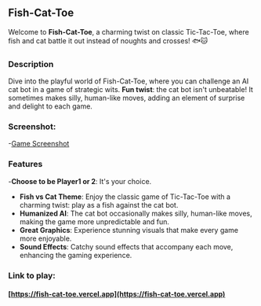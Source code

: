 ## Fish-Cat-Toe

Welcome to **Fish-Cat-Toe**, a charming twist on classic Tic-Tac-Toe, where fish and cat battle it out instead of noughts and crosses! 🐟🐱

### Description

Dive into the playful world of Fish-Cat-Toe, where you can challenge an AI cat bot in a game of strategic wits. 
**Fun twist**: the cat bot isn't unbeatable! It sometimes makes silly, human-like moves, adding an element of surprise and delight to each game.

### Screenshot:
-[Game Screenshot](https://github.com/ADR-projects/Fish-Cat-Toe.git)

### Features
-**Choose to be Player1 or 2**: It's your choice.
- **Fish vs Cat Theme**: Enjoy the classic game of Tic-Tac-Toe with a charming twist: play as a fish against the cat bot.
- **Humanized AI**: The cat bot occasionally makes silly, human-like moves, making the game more unpredictable and fun.
- **Great Graphics**: Experience stunning visuals that make every game more enjoyable.
- **Sound Effects**: Catchy sound effects that accompany each move, enhancing the gaming experience.

### Link to play:
#### [https://fish-cat-toe.vercel.app](https://fish-cat-toe.vercel.app)
